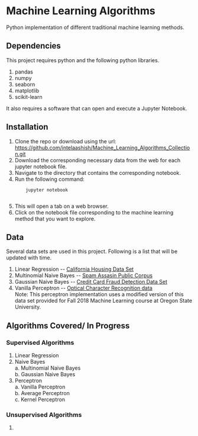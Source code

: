 # Machine Learning Algorithms
Python implementation of different traditional machine learning methods.

## Dependencies
This project requires python and the following python libraries.
1. pandas
2. numpy
3. seaborn
4. matplotlib
5. scikit-learn

It also requires a software that can open and execute a Jupyter Notebook.


## Installation
1. Clone the repo or download using the url: https://github.com/intelaashish/Machine_Learning_Algorithms_Collection.git
2. Download the corresponding necessary data from the web for each jupyter notebook file.
3. Navigate to the  directory that contains the corresponding notebook.
4. Run the following command:
    ```properties
        jupyter notebook
     

6. This will open a tab on a web browser.
7. Click on the notebook file corresponding to the machine learning method that you want to explore.

## Data
Several data sets are used in this project. Following is a list that will be updated with time.
1. Linear Regression -- [California Housing Data Set](https://www.kaggle.com/camnugent/california-housing-prices)
2. Multinomial Naive Bayes -- [Spam Assasin Public Corpus](https://spamassassin.apache.org/old/publiccorpus)
3. Gaussian Naive Bayes -- [Credit Card Fraud Detection Data Set](https://www.kaggle.com/mlg-ulb/creditcardfraud)
3. Vanilla Perceptron -- [Optical Character Recognition data](http://www.kaggle.com/c/digit-recognizer/data)<br>Note: This perceptron implementation uses a modified version of this data set provided for Fall 2018 Machine Learning course at Oregon State University.

## Algorithms Covered/ In Progress
### Supervised Algorithms
1. Linear Regression
2. Naive Bayes<br>
    a. Multinomial Naive Bayes<br>
    b. Gaussian Naive Bayes
3. Perceptron<br>
    a. Vanilla Perceptron<br>
    b. Average Perceptron<br>
    c. Kernel Perceptron

### Unsupervised Algorithms
1.





